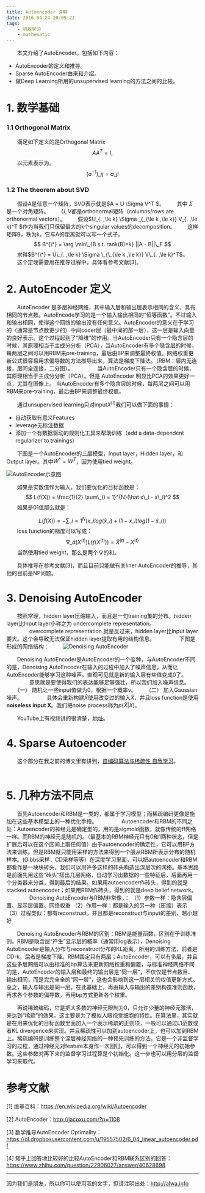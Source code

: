 ```yaml
---
title: Autoencoder 详解
date: 2016-04-24 20:09:23
tags:
    - 机器学习
    - mathematic
---
```


　　本文介绍了AutoEncoder。包括如下内容：

- AutoEncoder的定义和推导。
- Sparse AutoEncoder由来和介绍。
- 做Deep Learning所用的unsupervised learning的方法之间的比较。

<!-- more -->
# 1. 数学基础
### 1.1 Orthogonal Matrix
　　满足如下定义的是Orthogonal Matrix
$$
A A^T = I, 
$$
　　以元素表示为。
$$
(a^{-1})\_{ij} = a\_{ji} 
$$
### 1.2 The theorem about SVD
　　假设A是任意一个矩阵，SVD表示就是$A = U  \Sigma V^T $。
　　其中 $\Sigma$ 是一个对角矩阵。
　　$U, V$都是orthonormal矩阵（columns/rows are orthonormal vectors）。
　　假设$U\_{. ,\le k}  \Sigma \_{\_{\le k ,\le k}} V\_{. ,\le k}^T $作为当我们只保留最大的k个singular values的decomposition。
　　这样矩阵B，秩为k，它与A的距离就可以写一个式子。
$$
B^{\*} = \arg \min\_{B s.t. rank(B)=k} ||A - B||\_F
$$
　　求得$B^{\*} = U\_{. ,\le k}  \Sigma \_{\_{\le k ,\le k}} V\_{. ,\le k}^T$。
　　这个定理需要用在推导过程中，具体看参考文献[3]。

# 2. AutoEncoder 定义
　　AutoEncoder 是多层神经网络，其中输入层和输出层表示相同的含义，具有相同的节点数。AutoEncode学习的是一个输入输出相同的“恒等函数”。不过输入和输出相同，使得这个网络的输出没有任何意义。AutoEncoder的意义在于学习的（通常是节点数更少的）中间coder层（最中间的那一层），这一层是输入向量的良好表示。这个过程起到了“降维”的作用。当AutoEncoder只有一个隐含层的时候，其原理相当于主成分分析（PCA），当AutoEncoder有多个隐含层的时候，每两层之间可以用RBM来pre-training，最后由BP来调整最终权值。网络权重更新公式很容易用求偏导数的方法推导出来，算法是梯度下降法。（RBM：层内无连接，层间全连接，二分图）。
　　
　　当AutoEncoder只有一个隐含层的时候，其原理相当于主成分分析（PCA）。但是 AutoEncoder 明显比PCA的效果更好一点，尤其在图像上。 当AutoEncoder有多个隐含层的时候，每两层之间可以用RBM来pre-training，最后由BP来调整最终权值。

　　通过unsupervised learning只对input$X^{(t)}$我们可以做下面的事情：

- 自动获取有意义Features
- leverage无标注数据
- 添加一个有数据驱动的规则化工具来帮助训练（add a data-dependent regularizer to trainings）

　　下图是一个AutoEncoder的三层模型，Input layer，Hidden layer，和Output layer。其中$W^{*} = W^T$，因为使用tied weight。

![AutoEncoder示意图](http://storage.googleapis.com/lichamnesia.appspot.com/images/%E7%A5%9E%E7%BB%8F%E7%BD%91%E7%BB%9C_AutoEncoder.png)

　　如果是实数值作为输入，我们要优化的目标函数是：
$$
L(f(X)) = \frac{1}{2} \sum\_{i = 1}^{N}(\hat x\_i - x\_i)^2
$$
　　如果是01值那么就是：

$$
L(f(X)) = - \sum\_{i = 1}^{N}( x\_i log(\hat x\_i) + (1 - x\_i) log(1 - \hat x\_i))
$$
　　loss function的梯度可以写成：
$$
\nabla \_{\hat a(X^{(t)})} L(f(X^{(t)})) = \hat X^{(t)} - X^{(t)}
$$
　　当然使用tied weight，那么是两个$\nabla$的和。

　　具体推导在参考文献[3]，而且目前只能做有关liner AutoEncoder的推导，其他的目前是NP问题。
　　
# 3. Denoising AutoEncoder
　　按照常理，hidden layer压缩输入，而且是一句training集的分布。hidden layer比Input layer小称之为 undercomplete representation。
　　
　　overcomplete representation 就是反过来，hidden layer比Input layer要大。这个会导致无法保证hidden layer提取有用的结构信息。
　　
　　下图是形成的网络结构：
　　
![Denoising AutoEncoder](http://storage.googleapis.com/lichamnesia.appspot.com/images/%E7%A5%9E%E7%BB%8F%E7%BD%91%E7%BB%9C-denoiseAutoEncoder.png)

　　Denoising AutoEncoder是AutoEncoder的一个变种，与AutoEncoder不同的是，Denoising AutoEncoder在输入的过程中加入了噪声信息，从而让AutoEncoder能够学习这种噪声。直观可见就是新的输入层有些值变成0了。
　　
　　意思就是要使得我们的表达能够足够强壮，所以我们加入噪声信息。
　　（一） 随机让一些input值做为0，根据一个概率v。
　　（二） 加入Gaussian噪声。
　　
　　具体会重新构建$\hat{X}$使用改变过的输入$\tilde{X}$，并且loss function是使用**noiseless input X**。我们把noise process称为$p(\tilde{X}|X)$。

　　YouTube上有视频讲的很清楚，[地址](https://www.youtube.com/watch?v=t2NQ_c5BFOc&list=PL6Xpj9I5qXYEcOhn7TqghAJ6NAPrNmUBH&index=49)。

# 4. Sparse Autoencoder
　　这个部分在我之前的博文里有讲到，[自编码算法与稀疏性 自我学习](http://alwa.info/2016/03/21/UFLDL-Tutorial-%E7%AC%94%E8%AE%B0%EF%BC%88%E4%B8%89%EF%BC%89-%E8%87%AA%E7%BC%96%E7%A0%81%E7%AE%97%E6%B3%95%E4%B8%8E%E7%A8%80%E7%96%8F%E6%80%A7-%E8%87%AA%E6%88%91%E5%AD%A6%E4%B9%A0/)。 
　　
　　
# 5. 几种方法不同点
　　首先Autoencoder和RBM是一类的，都属于学习模型；而稀疏编码更像是施加在这些基本模型上的一种优化手段。
　　
　　Autoencoder和RBM的不同之处：Autoencoder的神经元是确定型的，用的是sigmold函数，就像传统的ff网络一样。而RBM的神经元是随机的。（最基本的RBM神经元只有0和1两种状态，但是扩展后可以在这个区间上取任何值）由于autoencoder的确定性，它可以用BP方法来训练。但是RBM就只能用采样的方法来得到一个服从RBM所表示分布的随机样本。(Gibbs采样，CD采样等等）在深度学习里面，可以把autoencoder和RBM都看作是一块块砖头，我们可以用许多这样的砖头构造出深层次的网络。基本思路是前面先用这些“砖头”搭出几层网络，自动学习出数据的一些特征后，后面再用一个分类器来分类，得到最后的结果。如果用autoencoder作砖头，得到的就是stacked autoencoder；如果用RBM作砖头，得到的就是deep belief network。
　　
　　Denoising AutoEncoder与RBM非常像，：
（1）参数一样：隐含层偏置、显示层偏置、网络权重
（2）作用一样：都是输入的另一种（压缩）表示
（3）过程类似：都有reconstruct，并且都是reconstruct与input的差别，越小越好

　　Denoising AutoEncoder与RBM的区别：RBM是能量函数，区别在于训练准则。RBM是隐含层“产生”显示层的概率（通常用log表示），Denoising AutoEncoder是输入分布与reconstruct分布的KL距离。所用的训练方法，前者是CD-k，后者是梯度下降。RBM固定只有两层；AutoEncoder，可以有多层，并且这些多层网络可以由标准的bp算法来更新网络权重和偏置，与标准神经网络不同的是，AutoEncoder的输入层和最终的输出层是“同一层”，不仅仅是节点数目、输出相同，而是完完全全的“同一层”，这也会影响到这一层相关的权值更新方式。总之，输入与输出是同一层，在此基础上，再由输入与输出的差别构造准则函数，再求各个参数的偏导数，再用bp方式更新各个权重。

　　再说稀疏编码，它是把大多数的神经元限制为0，只允许少量的神经元激活，来达到“稀疏”的效果。这主要是为了模拟人眼视觉细胞的特性。在算法里，其实就是在用来优化的目标函数里面加入一个表示稀疏的正则项，一般可以通过L1范数或者KL divergence来实现。并且稀疏性可以加到autoencoder上，也可以加到RBM上。稀疏编码是训练整个深层神经网络的一种预先训练的方法。它是一个非监督学习的过程，通过神经元对feature本身作一次回归，可以得到一个神经元的初始参数。这些参数对再下来的监督学习过程算是个初始化。这一步也可以用分层的监督学习来取代。


# 参考文献
[1] 维基百科：https://en.wikipedia.org/wiki/Autoencoder

[2] AutoEncoder：http://jacoxu.com/?p=1108

[3] 数学推导AutoEncoder Optimality：https://dl.dropboxusercontent.com/u/19557502/6_04_linear_autoencoder.pdf

[4] 知乎上回答地比较好的比较AutoEncoder和RBM联系区别的回答：https://www.zhihu.com/question/22906027/answer/40628698

----

因为我们是朋友，所以你可以使用我的文字，但请注明出处：http://alwa.info